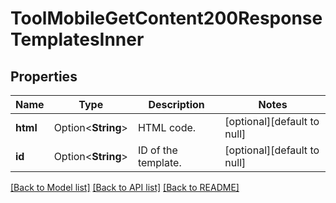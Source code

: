 # ToolMobileGetContent200ResponseTemplatesInner

## Properties

Name | Type | Description | Notes
------------ | ------------- | ------------- | -------------
**html** | Option<**String**> | HTML code. | [optional][default to null]
**id** | Option<**String**> | ID of the template. | [optional][default to null]

[[Back to Model list]](../README.md#documentation-for-models) [[Back to API list]](../README.md#documentation-for-api-endpoints) [[Back to README]](../README.md)


